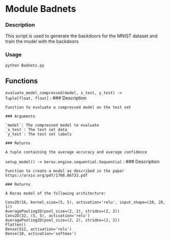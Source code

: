 Module Badnets
==============
### Description

This script is used to generate the backdoors for the MNIST dataset and train the model with the backdoors

### Usage

`python Badnets.py`

Functions
---------

    
`evaluate_model_compressed(model, x_test, y_test) ‑> Tuple[float, float]`
:   ### Description
    
    Function to evaluate a compressed model on the test set
    
    ### Arguments
    
    `model`: The compressed model to evaluate  
    `x_test`: The test set data  
    `y_test`: The test set labels  
    
    ### Returns
    
    A tuple containing the average accuracy and average confidence

    
`setup_model() ‑> keras.engine.sequential.Sequential`
:   ### Description
    
    Function to create a model as described in the paper https://arxiv.org/pdf/1708.06733.pdf
    
    ### Returns
    
    A Keras model of the following architecture:  
    
    Conv2D(16, kernel_size=(5, 5), activation='relu', input_shape=(28, 28, 1))
    AveragePooling2D(pool_size=(2, 2), strides=(2, 2))
    Conv2D(32, (5, 5), activation='relu')
    AveragePooling2D(pool_size=(2, 2), strides=(2, 2))
    Flatten()
    Dense(512, activation='relu')
    Dense(10, activation='softmax')